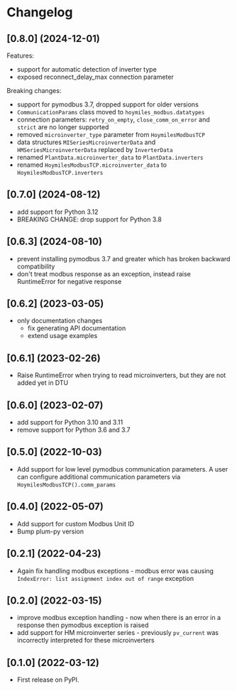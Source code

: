 # Changelog

## [0.8.0] (2024-12-01)

Features:
 * support for automatic detection of inverter type
 * exposed reconnect_delay_max connection parameter

Breaking changes:
* support for pymodbus 3.7, dropped support for older versions
* `CommunicationParams` class moved to `hoymiles_modbus.datatypes`
* connection parameters: `retry_on_empty`, `close_comm_on_error` and `strict` are no longer supported
* removed `microinverter_type` parameter from `HoymilesModbusTCP`
* data structures `MISeriesMicroinverterData` and `HMSeriesMicroinverterData` replaced by `InverterData`
* renamed `PlantData.microinverter_data` to `PlantData.inverters`
* renamed `HoymilesModbusTCP.microinverter_data` to `HoymilesModbusTCP.inverters`


## [0.7.0] (2024-08-12)

* add support for Python 3.12
* BREAKING CHANGE: drop support for Python 3.8


## [0.6.3] (2024-08-10)

* prevent installing pymodbus 3.7 and greater which has broken backward compatibility
* don't treat modbus response as an exception, instead raise RuntimeError for negative response

## [0.6.2] (2023-03-05)

* only documentation changes
    * fix generating API documentation
    * extend usage examples

## [0.6.1] (2023-02-26)

* Raise RuntimeError when trying to read microinverters, but they are not added yet in DTU

## [0.6.0] (2023-02-07)

* add support for Python 3.10 and 3.11
* remove support for Python 3.6 and 3.7

## [0.5.0] (2022-10-03)

* Add support for low level pymodbus communication parameters. A user can configure additional
  communication parameters via `HoymilesModbusTCP().comm_params`

## [0.4.0] (2022-05-07)

* Add support for custom Modbus Unit ID
* Bump plum-py version

## [0.2.1] (2022-04-23)

* Again fix handling modbus exceptions - modbus error was
  causing `IndexError: list assignment index out of range` exception

## [0.2.0] (2022-03-15)

* improve modbus exception handling - now when there is an error in
  a response then pymodbus exception is raised
* add support for HM microinverter series - previously `pv_current`
  was incorrectly interpreted for these microinverters

## [0.1.0] (2022-03-12)

* First release on PyPI.
